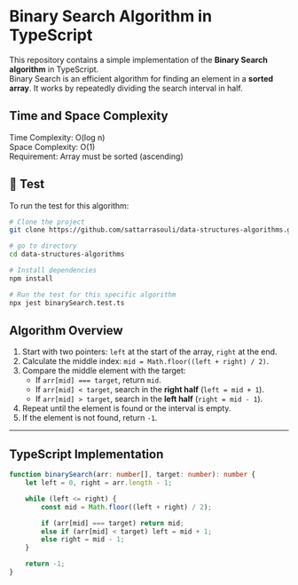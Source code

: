 # Binary Search Algorithm in TypeScript

This repository contains a simple implementation of the **Binary Search algorithm** in TypeScript.  
Binary Search is an efficient algorithm for finding an element in a **sorted array**. It works by repeatedly dividing the search interval in half.


## Time and Space Complexity
Time Complexity: O(log n)   
Space Complexity: O(1)  
Requirement: Array must be sorted (ascending)

## 🧪 Test

To run the test for this algorithm:

```bash
# Clone the project
git clone https://github.com/sattarrasouli/data-structures-algorithms.git

# go to directory
cd data-structures-algorithms

# Install dependencies
npm install

# Run the test for this specific algorithm
npx jest binarySearch.test.ts

```


## Algorithm Overview

1. Start with two pointers: `left` at the start of the array, `right` at the end.  
2. Calculate the middle index: `mid = Math.floor((left + right) / 2)`.  
3. Compare the middle element with the target:
   - If `arr[mid] === target`, return `mid`.  
   - If `arr[mid] < target`, search in the **right half** (`left = mid + 1`).  
   - If `arr[mid] > target`, search in the **left half** (`right = mid - 1`).  
4. Repeat until the element is found or the interval is empty.  
5. If the element is not found, return `-1`.

---

## TypeScript Implementation

```ts
function binarySearch(arr: number[], target: number): number {
    let left = 0, right = arr.length - 1;

    while (left <= right) {
        const mid = Math.floor((left + right) / 2);

        if (arr[mid] === target) return mid;
        else if (arr[mid] < target) left = mid + 1;
        else right = mid - 1;
    }

    return -1;
}
